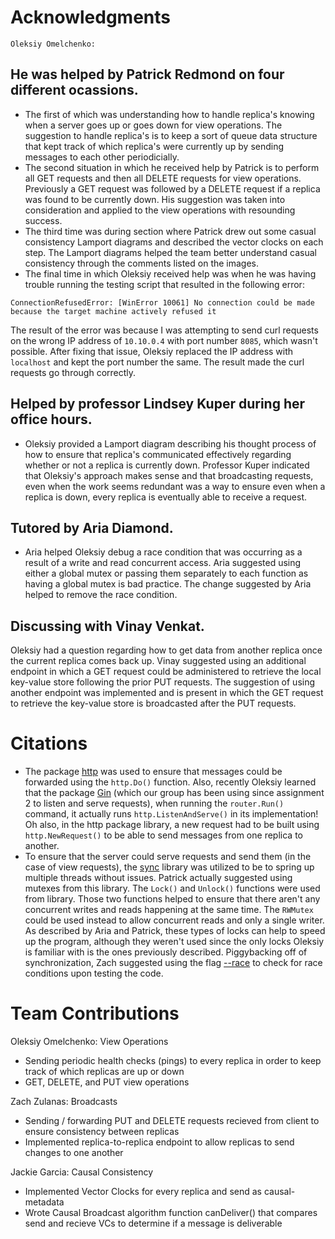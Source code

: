 # Acknowledgments

`Oleksiy Omelchenko:`
## He was helped by Patrick Redmond on four different ocassions. 
- The first of which was understanding how to handle replica's knowing when a server goes up or goes down for view operations. The suggestion to handle replica's is to keep a sort of queue data structure that kept track of which replica's were currently up by sending messages to each other periodicially.
- The second situation in which he received help by Patrick is to perform all GET requests and then all DELETE requests for view operations. Previously a GET request was followed by a DELETE request if a replica was found to be currently down. His suggestion was taken into consideration and applied to the view operations with resounding success.
- The third time was during section where Patrick drew out some casual consistency Lamport diagrams and described the vector clocks on each step. The Lamport diagrams helped the team better understand casual consistency through the comments listed on the images. 
- The final time in which Oleksiy received help was when he was having trouble running the testing script that resulted in the following error: 
```
ConnectionRefusedError: [WinError 10061] No connection could be made because the target machine actively refused it
``` 
The result of the error was because I was attempting to send curl requests on the wrong IP address of `10.10.0.4` with port number `8085`, which wasn't possible. After fixing that issue, Oleksiy replaced the IP address with `localhost` and kept the port number the same. The result made the curl requests go through correctly. 

## Helped by professor Lindsey Kuper during her office hours.
- Oleksiy provided a Lamport diagram describing his thought process of how to ensure that replica's communicated effectively regarding whether or not a replica is currently down. Professor Kuper indicated that Oleksiy's approach makes sense and that broadcasting requests, even when the work seems redundant was a way to ensure even when a replica is down, every replica is eventually able to receive a request. 

## Tutored by Aria Diamond.
- Aria helped Oleksiy debug a race condition that was occurring as a result of a write and read concurrent access. Aria suggested using either a global mutex or passing them separately to each function as having a global mutex is bad practice. The change suggested by Aria helped to remove the race condition.

## Discussing with Vinay Venkat.
Oleksiy had a question regarding how to get data from another replica once the current replica comes back up. Vinay suggested using an additional endpoint in which a GET request could be administered to retrieve the local key-value store following the prior PUT requests. The suggestion of using another endpoint was implemented and is present in which the GET request to retrieve the key-value store is broadcasted after the PUT requests. 

# Citations
- The package [http](https://golang.org/pkg/net/http/) was used to ensure that messages could be forwarded using the `http.Do()` function. Also, recently Oleksiy learned that the package [Gin](https://github.com/gin-gonic/gin) (which our group has been using since assignment 2 to listen and serve requests), when running the `router.Run()` command, it actually runs `http.ListenAndServe()` in its implementation! Oh also, in the http package library, a new request had to be built using `http.NewRequest()` to be able to send messages from one replica to another.
- To ensure that the server could serve requests and send them (in the case of view requests), the [sync](https://golang.org/pkg/sync/) library was utilized to be to spring up multiple threads without issues. Patrick actually suggested using mutexes from this library. The `Lock()` and `Unlock()` functions were used from library. Those two functions helped to ensure that there aren't any concurrent writes and reads happening at the same time. The `RWMutex` could be used instead to allow concurrent reads and only a single writer. As described by Aria and Patrick, these types of locks can help to speed up the program, although they weren't used since the only locks Oleksiy is familiar with is the ones previously described. Piggybacking off of synchronization, Zach suggested using the flag [--race](https://golang.org/doc/articles/race_detector) to check for race conditions upon testing the code.

# Team Contributions

Oleksiy Omelchenko: View Operations
- Sending periodic health checks (pings) to every replica in order to keep track of which replicas are up or down
- GET, DELETE, and PUT view operations

Zach Zulanas: Broadcasts
- Sending / forwarding PUT and DELETE requests recieved from client to ensure consistency between replicas
- Implemented replica-to-replica endpoint to allow replicas to send changes to one another

Jackie Garcia: Causal Consistency
- Implemented Vector Clocks for every replica and send as causal-metadata
- Wrote Causal Broadcast algorithm function canDeliver() that compares send and recieve VCs to determine if a message is deliverable
